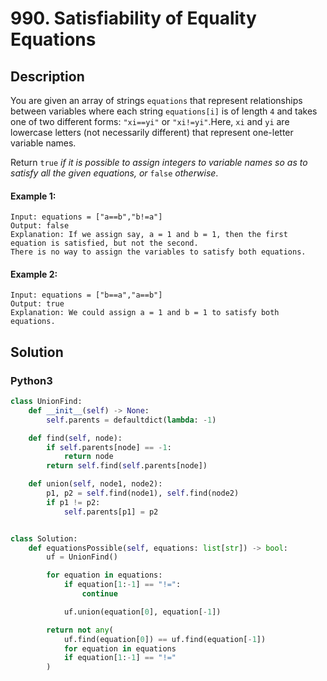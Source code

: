 # 990. Satisfiability of Equality Equations

## Description
You are given an array of strings `equations` that represent relationships between variables where each string `equations[i]` is of length `4` and takes one of two different forms: `"xi==yi"` or `"xi!=yi"`.Here, `xi` and `yi` are lowercase letters (not necessarily different) that represent one-letter variable names.

Return `true` *if it is possible to assign integers to variable names so as to satisfy all the given equations, or* `false` *otherwise*.

#### Example 1:
```
Input: equations = ["a==b","b!=a"]
Output: false
Explanation: If we assign say, a = 1 and b = 1, then the first equation is satisfied, but not the second.
There is no way to assign the variables to satisfy both equations.
```

#### Example 2:
```
Input: equations = ["b==a","a==b"]
Output: true
Explanation: We could assign a = 1 and b = 1 to satisfy both equations.
```


## Solution

### Python3
```python
class UnionFind:
    def __init__(self) -> None:
        self.parents = defaultdict(lambda: -1)

    def find(self, node):
        if self.parents[node] == -1:
            return node
        return self.find(self.parents[node])

    def union(self, node1, node2):
        p1, p2 = self.find(node1), self.find(node2)
        if p1 != p2:
            self.parents[p1] = p2


class Solution:
    def equationsPossible(self, equations: list[str]) -> bool:
        uf = UnionFind()

        for equation in equations:
            if equation[1:-1] == "!=":
                continue

            uf.union(equation[0], equation[-1])

        return not any(
            uf.find(equation[0]) == uf.find(equation[-1])
            for equation in equations
            if equation[1:-1] == "!="
        )
```
